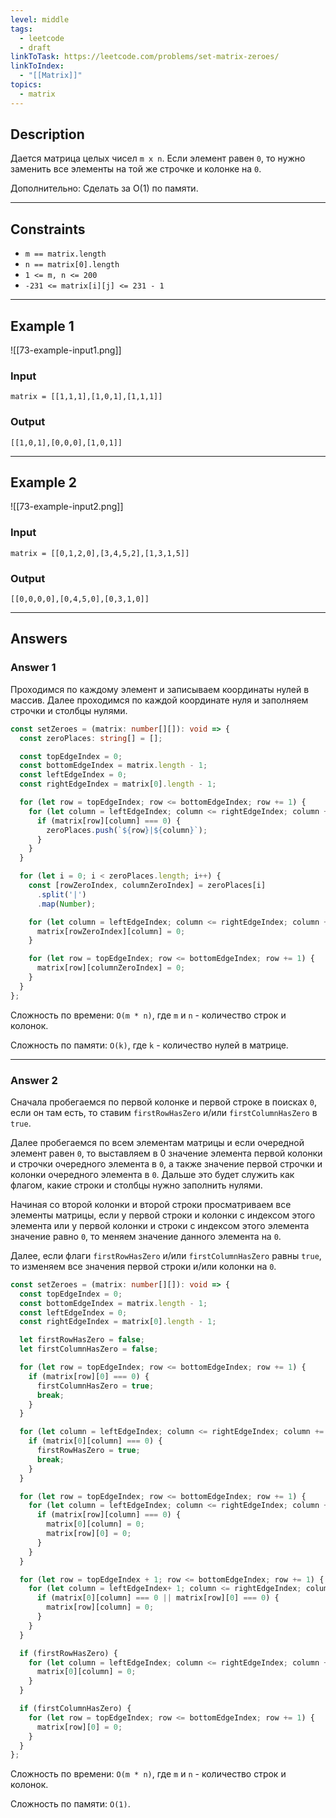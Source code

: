 ```yaml
---
level: middle
tags:
  - leetcode
  - draft
linkToTask: https://leetcode.com/problems/set-matrix-zeroes/
linkToIndex:
  - "[[Matrix]]"
topics:
  - matrix
---
```

## Description

Дается матрица целых чисел `m x n`. Если элемент равен `0`, то нужно заменить все элементы на той же строчке и колонке на `0`.

Дополнительно: Сделать за O(1) по памяти.

---
## Constraints

- `m == matrix.length`
- `n == matrix[0].length`
- `1 <= m, n <= 200`
- `-231 <= matrix[i][j] <= 231 - 1`

---
## Example 1

![[73-example-input1.png]]
### Input

```
matrix = [[1,1,1],[1,0,1],[1,1,1]]
```
### Output

```
[[1,0,1],[0,0,0],[1,0,1]]
```

---
## Example 2

![[73-example-input2.png]]
### Input

```
matrix = [[0,1,2,0],[3,4,5,2],[1,3,1,5]]
```
### Output

```
[[0,0,0,0],[0,4,5,0],[0,3,1,0]]
```

---
## Answers

### Answer 1

Проходимся по каждому элемент и записываем координаты нулей в массив.
Далее проходимся по каждой координате нуля и заполняем строчки и столбцы нулями.

```typescript
const setZeroes = (matrix: number[][]): void => {
  const zeroPlaces: string[] = [];

  const topEdgeIndex = 0;
  const bottomEdgeIndex = matrix.length - 1;
  const leftEdgeIndex = 0;
  const rightEdgeIndex = matrix[0].length - 1;

  for (let row = topEdgeIndex; row <= bottomEdgeIndex; row += 1) {
    for (let column = leftEdgeIndex; column <= rightEdgeIndex; column += 1) {
      if (matrix[row][column] === 0) {
        zeroPlaces.push(`${row}|${column}`);
      }
    }
  }

  for (let i = 0; i < zeroPlaces.length; i++) {
    const [rowZeroIndex, columnZeroIndex] = zeroPlaces[i]
      .split('|')
      .map(Number);

    for (let column = leftEdgeIndex; column <= rightEdgeIndex; column += 1) {
      matrix[rowZeroIndex][column] = 0;
    }

    for (let row = topEdgeIndex; row <= bottomEdgeIndex; row += 1) {
      matrix[row][columnZeroIndex] = 0;
    }
  }
};
```

Сложность по времени: `O(m * n)`, где `m` и `n` - количество строк и колонок.

Сложность по памяти: `O(k)`, где `k` - количество нулей в матрице.

---
### Answer 2

Сначала пробегаемся по первой колонке и первой строке в поисках `0`, если он там есть, то ставим `firstRowHasZero` и/или `firstColumnHasZero` в `true`.

Далее пробегаемся по всем элементам матрицы и если очередной элемент равен `0`, то выставляем в 0 значение элемента первой колонки и строчки очередного элемента в `0`, а также значение первой строчки и колонки очередного элемента в `0`. Дальше это будет служить как флагом, какие строки и столбцы нужно заполнить нулями.

Начиная со второй колонки и второй строки просматриваем все элементы матрицы, если у первой строки и колонки с индексом этого элемента или у первой колонки и строки с индексом этого элемента значение равно `0`, то меняем значение данного элемента на `0`.

Далее, если флаги `firstRowHasZero` и/или `firstColumnHasZero` равны `true`, то изменяем все значения первой строки и/или колонки на `0`.

```typescript
const setZeroes = (matrix: number[][]): void => {
  const topEdgeIndex = 0;
  const bottomEdgeIndex = matrix.length - 1;
  const leftEdgeIndex = 0;
  const rightEdgeIndex = matrix[0].length - 1;

  let firstRowHasZero = false;
  let firstColumnHasZero = false;

  for (let row = topEdgeIndex; row <= bottomEdgeIndex; row += 1) {
    if (matrix[row][0] === 0) {
      firstColumnHasZero = true;
      break;
    } 
  }

  for (let column = leftEdgeIndex; column <= rightEdgeIndex; column += 1) {
    if (matrix[0][column] === 0) {
      firstRowHasZero = true;
      break;
    }
  }

  for (let row = topEdgeIndex; row <= bottomEdgeIndex; row += 1) {
    for (let column = leftEdgeIndex; column <= rightEdgeIndex; column += 1) {
      if (matrix[row][column] === 0) {
        matrix[0][column] = 0;
        matrix[row][0] = 0;
      }
    }
  }

  for (let row = topEdgeIndex + 1; row <= bottomEdgeIndex; row += 1) {
    for (let column = leftEdgeIndex+ 1; column <= rightEdgeIndex; column += 1) {
      if (matrix[0][column] === 0 || matrix[row][0] === 0) {
        matrix[row][column] = 0;
      }
    }
  }

  if (firstRowHasZero) {
    for (let column = leftEdgeIndex; column <= rightEdgeIndex; column += 1) {
      matrix[0][column] = 0;
    }
  }

  if (firstColumnHasZero) {
    for (let row = topEdgeIndex; row <= bottomEdgeIndex; row += 1) {
      matrix[row][0] = 0;
    }
  }
};
```

Сложность по времени: `O(m * n)`, где `m` и `n` - количество строк и колонок.

Сложность по памяти: `O(1)`.

